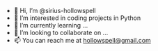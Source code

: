 - 👋 Hi, I’m @sirius-hollowspell
- 👀 I’m interested in coding projects in Python
- 🌱 I’m currently learning ...
- 💞️ I’m looking to collaborate on ...
- 📫 You can reach me at hollowspell@gmail.com

<!---
sirius-hollowspell/sirius-hollowspell is a ✨ special ✨ repository because its `README.md` (this file) appears on your GitHub profile.
You can click the Preview link to take a look at your changes.
--->
